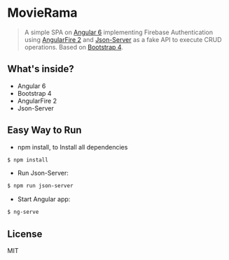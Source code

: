 # MovieRama
> A simple SPA on [Angular 6](https://angular.io/) implementing Firebase Authentication using [AngularFire 2]() and [Json-Server](https://github.com/typicode/json-server) as a fake API to execute CRUD operations. Based on [Bootstrap 4](http://http://getbootstrap.com/).

## What's inside?
* Angular 6
* Bootstrap 4
* AngularFire 2
* Json-Server


## Easy Way to Run
- npm install, to Install all dependencies
```sh
$ npm install
```
- Run Json-Server: 
```sh
$ npm run json-server
```
- Start Angular app: 
```sh
$ ng-serve
```



## License
MIT
